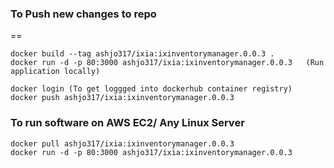 ### To Push new changes to repo
== 

```
docker build --tag ashjo317/ixia:ixinventorymanager.0.0.3 .  
docker run -d -p 80:3000 ashjo317/ixia:ixinventorymanager.0.0.3   (Run application locally)

docker login (To get loggged into dockerhub container registry)
docker push ashjo317/ixia:ixinventorymanager.0.0.3
```

### To run software on AWS EC2/ Any Linux Server
 
```
docker pull ashjo317/ixia:ixinventorymanager.0.0.3
docker run -d -p 80:3000 ashjo317/ixia:ixinventorymanager.0.0.3  
``` 